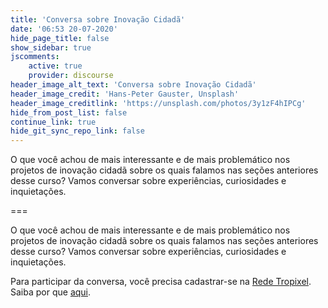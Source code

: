 ```yaml
---
title: 'Conversa sobre Inovação Cidadã'
date: '06:53 20-07-2020'
hide_page_title: false
show_sidebar: true
jscomments:
    active: true
    provider: discourse
header_image_alt_text: 'Conversa sobre Inovação Cidadã'
header_image_credit: 'Hans-Peter Gauster, Unsplash'
header_image_creditlink: 'https://unsplash.com/photos/3y1zF4hIPCg'
hide_from_post_list: false
continue_link: true
hide_git_sync_repo_link: false
---
```


O que você achou de mais interessante e de mais problemático nos projetos de inovação cidadã sobre os quais falamos nas seções anteriores desse curso? Vamos conversar sobre experiências, curiosidades e inquietações.

===

O que você achou de mais interessante e de mais problemático nos projetos de inovação cidadã sobre os quais falamos nas seções anteriores desse curso? Vamos conversar sobre experiências, curiosidades e inquietações.

Para participar da conversa, você precisa cadastrar-se na [Rede Tropixel](https://rede.tropixel.org). Saiba por que [aqui](https://cursos.tropixel.org/ic-conceitos/sobre).